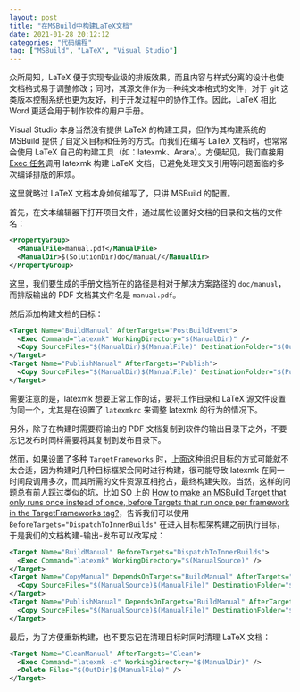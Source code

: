 ```yaml
---
layout: post
title: "在MSBuild中构建LaTeX文档"
date: 2021-01-28 20:12:12
categories: "代码编程"
tag: ["MSBuild", "LaTeX", "Visual Studio"]
---
```


众所周知，LaTeX 便于实现专业级的排版效果，而且内容与样式分离的设计也使文档格式易于调整修改；同时，其源文件作为一种纯文本格式的文件，对于 git 这类版本控制系统也更为友好，利于开发过程中的协作工作。因此，LaTeX 相比 Word 更适合用于制作软件的用户手册。

<!-- more -->

Visual Studio 本身当然没有提供 LaTeX 的构建工具，但作为其构建系统的 MSBuild 提供了自定义目标和任务的方式。而我们在编写 LaTeX 文档时，也常常会使用 LaTeX 自己的构建工具（如：latexmk、Arara）。方便起见，我们直接用 [Exec 任务](https://docs.microsoft.com/zh-cn/visualstudio/msbuild/exec-task)调用 latexmk 构建 LaTeX 文档，已避免处理交叉引用等问题面临的多次编译排版的麻烦。

这里就略过 LaTeX 文档本身如何编写了，只讲 MSBuild 的配置。

首先，在文本编辑器下打开项目文件，通过属性设置好文档的目录和文档的文件名：

```xml
<PropertyGroup>
  <ManualFile>manual.pdf</ManualFile>
  <ManualDir>$(SolutionDir)doc/manual/</ManualDir>
</PropertyGroup>
```

这里，我们要生成的手册文档所在的路径是相对于解决方案路径的 `doc/manual`，而排版输出的 PDF 文档其文件名是 `manual.pdf`。

然后添加构建文档的目标：

```xml
<Target Name="BuildManual" AfterTargets="PostBuildEvent">
  <Exec Command="latexmk" WorkingDirectory="$(ManualDir)" />
  <Copy SourceFiles="$(ManualDir)$(ManualFile)" DestinationFolder="$(OutDir)" />
</Target>
<Target Name="PublishManual" AfterTargets="Publish">
  <Copy SourceFiles="$(ManualDir)$(ManualFile)" DestinationFolder="$(PublishDir)" />
</Target>
```

需要注意的是，latexmk 想要正常工作的话，要将工作目录和 LaTeX 源文件设置为同一个，尤其是在设置了 `latexmkrc` 来调整 latexmk 的行为的情况下。

另外，除了在构建时需要将输出的 PDF 文档复制到软件的输出目录下之外，不要忘记发布时同样需要将其复制到发布目录下。

然而，如果设置了多种 `TargetFrameworks` 时，上面这种组织目标的方式可能就不太合适，因为构建时几种目标框架会同时进行构建，很可能导致 latexmk 在同一时间段调用多次，而其所需的文件资源互相抢占，最终构建失败。当然，这样的问题总有前人踩过类似的坑，比如 SO 上的 [How to make an MSBuild Target that only runs once instead of once, before Targets that run once per framework in the TargetFrameworks tag?](https://stackoverflow.com/questions/46675782/how-to-make-an-msbuild-target-that-only-runs-once-instead-of-once-before-target)，告诉我们可以使用 `BeforeTargets="DispatchToInnerBuilds"` 在进入目标框架构建之前执行目标，于是我们的文档构建-输出-发布可以改写成：

```xml
<Target Name="BuildManual" BeforeTargets="DispatchToInnerBuilds">
  <Exec Command="latexmk" WorkingDirectory="$(ManualSource)" />
</Target>
<Target Name="CopyManual" DependsOnTargets="BuildManual" AfterTargets="PostBuildEvent">
  <Copy SourceFiles="$(ManualSource)$(ManualFile)" DestinationFolder="$(OutDir)" />
</Target>
<Target Name="PublishManual" DependsOnTargets="BuildManual" AfterTargets="Publish">
  <Copy SourceFiles="$(ManualSource)$(ManualFile)" DestinationFolder="$(PublishDir)" />
</Target>
```

最后，为了方便重新构建，也不要忘记在清理目标时同时清理 LaTeX 文档：

```xml
<Target Name="CleanManual" AfterTargets="Clean">
  <Exec Command="latexmk -c" WorkingDirectory="$(ManualDir)" />
  <Delete Files="$(OutDir)$(ManualFile)" />
</Target>
```
